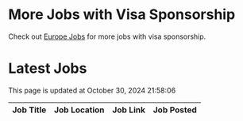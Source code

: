 # More Jobs with Visa Sponsorship

Check out [Europe Jobs](https://github.com/sureshparimi/europejobs#latest-jobs) for more jobs with visa sponsorship.

# Latest Jobs

This page is updated at October 30, 2024 21:58:06

| Job Title | Job Location | Job Link | Job Posted |
| --- | --- | --- | --- |
